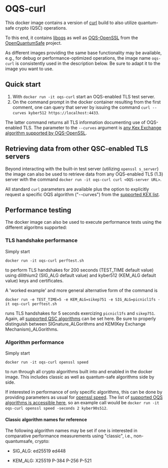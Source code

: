 # OQS-curl

This docker image contains a version of [curl](https://curl.haxx.se) build to also utilize quantum-safe crypto (QSC) operations.

To this end, it contains [liboqs](https://github.com/open-quantum-safe/liboqs) as well as [OQS-OpenSSL](https://github.com/open-quantum-safe/openssl) from the [OpenQuantumSafe](https://openquantumsafe.org) project.

As different images providing the same base functionality may be available, e.g., for debug or performance-optimized operations, the image name `oqs-curl` is consistently used in the description below. Be sure to adapt it to the image you want to use.

## Quick start

1) With `docker run -it oqs-curl` start an OQS-enabled TLS test server.
2) On the command prompt in the docker container resulting from the first comment, one can query that server by issuing the command `curl --curves kyber512 https://localhost:4433`. 

The latter command returns all TLS information documenting use of OQS-enabled TLS. The parameter to the `--curves` argument is [any Kex Exchange algorithm supported by OQS-OpenSSL](https://github.com/open-quantum-safe/openssl#key-exchange).

## Retrieving data from other QSC-enabled TLS servers

Beyond interacting with the built-in test server (utilizing `openssl s_server`) the image can also be used to retrieve data from any OQS-enabled TLS (1.3) server with the command `docker run -it oqs-curl curl <OQS-server URL>`.

All standard `curl` parameters are available plus the option to explicitly request a specific OQS algorithm ("--curves") from the [supported KEX list](https://github.com/open-quantum-safe/openssl#key-exchange).


## Performance testing

The docker image can also be used to execute performance tests using the different algoritms supported: 


### TLS handshake performance

Simply start 
```
docker run -it oqs-curl perftest.sh
```
to perform TLS handshakes for 200 seconds (TEST_TIME default value) using dilithium2 (SIG_ALG default value) and kyber512 (KEM_ALG default value) keys and certificates.

A 'worked example' and more general alternative form of the command is
```
docker run -e TEST_TIME=5 -e KEM_ALG=sikep751 -e SIG_ALG=picnicl1fs -it oqs-curl perftest.sh
```
runs TLS handshakes for 5 seconds exercizing `picnicl1fs` and `sikep751`. Again, all [supported QSC algorithms](https://github.com/open-quantum-safe/openssl#supported-algorithms) can be set here. Be sure to properly distinguish between SIGnature_ALGorithms and KEM(Key Exchange Mechanism)_ALGorithms.


### Algorithm performance

Simply start 
```
docker run -it oqs-curl openssl speed
```
to run through all crypto algorithms built into and enabled in the docker image. This includes classic as well as quantum-safe algorithms side by side.

If interested in performance of only specific algorithms, this can be done by providing parameters as usual for [openssl speed](https://www.openssl.org/docs/man1.1.1/man1/openssl-speed.html). The list of [supported OQS algorithms is accessible here](https://github.com/open-quantum-safe/openssl#supported-algorithms), so an example call would be `docker run -it oqs-curl openssl speed -seconds 2 kyber90s512`.

#### Classic algorithm names for reference

The following algorithm names may be set if one is interested in comparative performance measurements using "classic", i.e., non-quantumsafe, crypto:

- SIG_ALG: ed25519 ed448

- KEM_ALG: X25519 P-384 P-256 P-521


